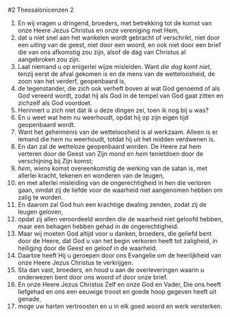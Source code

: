 #2 Thessalonicenzen 2
1. En wij vragen u dringend, broeders, met betrekking tot de komst van onze Heere Jezus Christus en onze vereniging met Hem,
2. dat u niet snel aan het wankelen wordt gebracht of verschrikt, niet door een *uiting* van de geest, niet door een woord, en ook niet door een brief die van ons afkomstig zou zijn, alsof de dag van Christus al aangebroken zou zijn.
3. Laat niemand u op enigerlei wijze misleiden. Want *die dag komt niet*, tenzij eerst de afval gekomen is en de mens van de wetteloosheid, de zoon van het verderf, geopenbaard is,
4. de tegenstander, die zich ook verheft boven al wat God genoemd of als God vereerd wordt, zodat hij als God in de tempel van God gaat zitten en zichzelf als God voordoet.
5. Herinnert u zich niet dat ik u deze dingen zei, toen ik nog bij u was?
6. En u weet wat hem nu weerhoudt, opdat hij op zijn eigen tijd geopenbaard wordt.
7. Want het geheimenis van de wetteloosheid is al werkzaam. Alleen is er iemand die hem nu weerhoudt, totdat hij uit het midden verdwenen is.
8. En dan zal de wetteloze geopenbaard worden. De Heere zal hem verteren door de Geest van Zijn mond en *hem* tenietdoen door de verschijning bij Zijn komst;
9. *hem*, wiens komst overeenkomstig de werking van de satan is, met allerlei kracht, tekenen en wonderen van de leugen,
10. en met allerlei misleiding van de ongerechtigheid in hen die verloren gaan, omdat zij de liefde voor de waarheid niet aangenomen hebben om zalig te worden.
11. En daarom zal God hun een krachtige dwaling zenden, zodat zij de leugen geloven,
12. opdat zij allen veroordeeld worden die de waarheid niet geloofd hebben, maar een behagen hebben gehad in de ongerechtigheid.
13. Maar wij moeten God altijd voor u danken, broeders, die geliefd bent door de Heere, dat God u van het begin verkoren heeft tot zaligheid, in heiliging door de Geest en geloof in de waarheid.
14. Daartoe heeft Hij u geroepen door ons Evangelie om de heerlijkheid van onze Heere Jezus Christus te verkrijgen.
15. Sta dan vast, broeders, en houd u aan de overleveringen waarin u onderwezen bent door ons woord of door onze brief.
16. En onze Heere Jezus Christus Zelf en onze God en Vader, Die ons heeft liefgehad en ons een eeuwige troost en goede hoop gegeven heeft uit genade,
17. moge uw harten vertroosten en u in elk goed woord en werk versterken.

